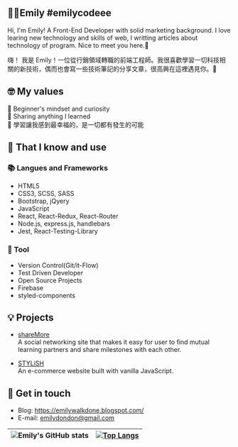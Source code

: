## 🐱‍👤Emily #emilycodeee

Hi, I'm Emily! A Front-End Developer with solid marketing background. I love learing new technology and skills of web, I writting articles about technology of program. Nice to meet you here.👋

嗨！ 我是 Emily！一位從行銷領域轉職的前端工程師。我很喜歡學習一切科技相關的新技術，偶而也會寫一些技術筆記的分享文章，很高興在這裡遇見你。👋

## 🤓 My values

🍏 Beginner's mindset and curiosity<br>
🙌 Sharing anything I learned<br>
💖 學習讓我感到最幸福的，是一切都有發生的可能

## 🧠 That I know and use

### 📚 Langues and Frameworks

- HTML5
- CSS3, SCSS, SASS
- Bootstrap, jQyery
- JavaScript
- React, React-Redux, React-Router
- Node.js, express.js, handlebars
- Jest, React-Testing-Library

### 🔧 Tool

- Version Control(Git/it-Flow)
- Test Driven Developer
- Open Source Projects
- Firebase
- styled-components

## 💡 Projects

- [shareMore](https://sharemore-discovermore.web.app/) <br>
  A social networking site that makes it easy for user to find mutual learning partners and share milestones with each other.<br>

- [STYLiSH](https://emily-stylish.web.app/)<br>
  An e-commerce website built with vanilla JavaScript.

## 🔗 Get in touch

- Blog: https://emilywalkdone.blogspot.com/
- E-mail: emilydondon@gmail.com

| ![Emily's GitHub stats](https://github-readme-stats.vercel.app/api?username=emilycodeee&show_icons=true) | [![Top Langs](https://github-readme-stats.vercel.app/api/top-langs/?username=emilycodeee&layout=compact)](https://github.com/emilycodeee/github-readme-stats) |
| -------------------------------------------------------------------------------------------------------- | ------------------------------------------------------------------------------------------------------------------------------------------------------------- |
